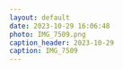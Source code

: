```yaml
---
layout: default
date: 2023-10-29 16:06:48
photo: IMG_7509.png
caption_header: 2023-10-29
caption: IMG_7509
---
```

